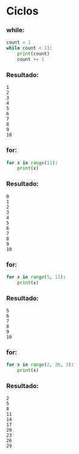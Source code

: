 # **Ciclos**

### **while:**
```py
count = 1
while count < 11:
    print(count)
    count += 1
```

### **Resultado:**
```
1
2
3
4
5
6
7
8
9
10
```

### **for:**
```py
for x in range(11):
    print(x)
```

### **Resultado:**
```
0
1
2
3
4
5
6
7
8
9
10
```

### **for:**
```py
for x in range(5, 11):
    print(x)
```

### **Resultado:**
```
5
6
7
8
9
10
```

### **for:**
```py
for x in range(2, 30, 3):
    print(x)
```

### **Resultado:**
```
2
5
8
11
14
17
20
23
26
29
```
